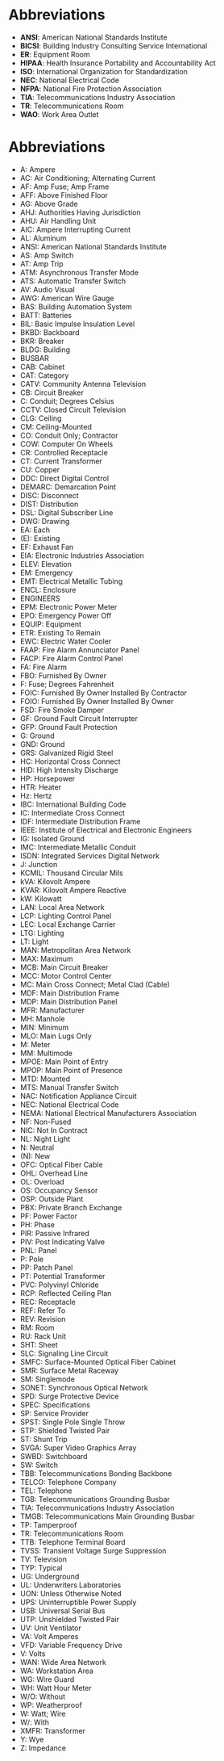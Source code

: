 
# Abbreviations

- **ANSI**: American National Standards Institute
- **BICSI**: Building Industry Consulting Service International
- **ER**: Equipment Room
- **HIPAA**: Health Insurance Portability and Accountability Act
- **ISO**: International Organization for Standardization
- **NEC**: National Electrical Code
- **NFPA**: National Fire Protection Association
- **TIA**: Telecommunications Industry Association
- **TR**: Telecommunications Room
- **WAO**: Work Area Outlet
# Abbreviations

- A: Ampere
- AC: Air Conditioning; Alternating Current
- AF: Amp Fuse; Amp Frame
- AFF: Above Finished Floor
- AG: Above Grade
- AHJ: Authorities Having Jurisdiction
- AHU: Air Handling Unit
- AIC: Ampere Interrupting Current
- AL: Aluminum
- ANSI: American National Standards Institute
- AS: Amp Switch
- AT: Amp Trip
- ATM: Asynchronous Transfer Mode
- ATS: Automatic Transfer Switch
- AV: Audio Visual
- AWG: American Wire Gauge
- BAS: Building Automation System
- BATT: Batteries
- BIL: Basic Impulse Insulation Level
- BKBD: Backboard
- BKR: Breaker
- BLDG: Building
- BUSBAR
- CAB: Cabinet
- CAT: Category
- CATV: Community Antenna Television
- CB: Circuit Breaker
- C: Conduit; Degrees Celsius
- CCTV: Closed Circuit Television
- CLG: Ceiling
- CM: Ceiling-Mounted
- CO: Conduit Only; Contractor
- COW: Computer On Wheels
- CR: Controlled Receptacle
- CT: Current Transformer
- CU: Copper
- DDC: Direct Digital Control
- DEMARC: Demarcation Point
- DISC: Disconnect
- DIST: Distribution
- DSL: Digital Subscriber Line
- DWG: Drawing
- EA: Each
- (E): Existing
- EF: Exhaust Fan
- EIA: Electronic Industries Association
- ELEV: Elevation
- EM: Emergency
- EMT: Electrical Metallic Tubing
- ENCL: Enclosure
- ENGINEERS
- EPM: Electronic Power Meter
- EPO: Emergency Power Off
- EQUIP: Equipment
- ETR: Existing To Remain
- EWC: Electric Water Cooler
- FAAP: Fire Alarm Annunciator Panel
- FACP: Fire Alarm Control Panel
- FA: Fire Alarm
- FBO: Furnished By Owner
- F: Fuse; Degrees Fahrenheit
- FOIC: Furnished By Owner Installed By Contractor
- FOIO: Furnished By Owner Installed By Owner
- FSD: Fire Smoke Damper
- GF: Ground Fault Circuit Interrupter
- GFP: Ground Fault Protection
- G: Ground
- GND: Ground
- GRS: Galvanized Rigid Steel
- HC: Horizontal Cross Connect
- HID: High Intensity Discharge
- HP: Horsepower
- HTR: Heater
- Hz: Hertz
- IBC: International Building Code
- IC: Intermediate Cross Connect
- IDF: Intermediate Distribution Frame
- IEEE: Institute of Electrical and Electronic Engineers
- IG: Isolated Ground
- IMC: Intermediate Metallic Conduit
- ISDN: Integrated Services Digital Network
- J: Junction
- KCMIL: Thousand Circular Mils
- kVA: Kilovolt Ampere
- KVAR: Kilovolt Ampere Reactive
- kW: Kilowatt
- LAN: Local Area Network
- LCP: Lighting Control Panel
- LEC: Local Exchange Carrier
- LTG: Lighting
- LT: Light
- MAN: Metropolitan Area Network
- MAX: Maximum
- MCB: Main Circuit Breaker
- MCC: Motor Control Center
- MC: Main Cross Connect; Metal Clad (Cable)
- MDF: Main Distribution Frame
- MDP: Main Distribution Panel
- MFR: Manufacturer
- MH: Manhole
- MIN: Minimum
- MLO: Main Lugs Only
- M: Meter
- MM: Multimode
- MPOE: Main Point of Entry
- MPOP: Main Point of Presence
- MTD: Mounted
- MTS: Manual Transfer Switch
- NAC: Notification Appliance Circuit
- NEC: National Electrical Code
- NEMA: National Electrical Manufacturers Association
- NF: Non-Fused
- NIC: Not In Contract
- NL: Night Light
- N: Neutral
- (N): New
- OFC: Optical Fiber Cable
- OHL: Overhead Line
- OL: Overload
- OS: Occupancy Sensor
- OSP: Outside Plant
- PBX: Private Branch Exchange
- PF: Power Factor
- PH: Phase
- PIR: Passive Infrared
- PIV: Post Indicating Valve
- PNL: Panel
- P: Pole
- PP: Patch Panel
- PT: Potential Transformer
- PVC: Polyvinyl Chloride
- RCP: Reflected Ceiling Plan
- REC: Receptacle
- REF: Refer To
- REV: Revision
- RM: Room
- RU: Rack Unit
- SHT: Sheet
- SLC: Signaling Line Circuit
- SMFC: Surface-Mounted Optical Fiber Cabinet
- SMR: Surface Metal Raceway
- SM: Singlemode
- SONET: Synchronous Optical Network
- SPD: Surge Protective Device
- SPEC: Specifications
- SP: Service Provider
- SPST: Single Pole Single Throw
- STP: Shielded Twisted Pair
- ST: Shunt Trip
- SVGA: Super Video Graphics Array
- SWBD: Switchboard
- SW: Switch
- TBB: Telecommunications Bonding Backbone
- TELCO: Telephone Company
- TEL: Telephone
- TGB: Telecommunications Grounding Busbar
- TIA: Telecommunications Industry Association
- TMGB: Telecommunications Main Grounding Busbar
- TP: Tamperproof
- TR: Telecommunications Room
- TTB: Telephone Terminal Board
- TVSS: Transient Voltage Surge Suppression
- TV: Television
- TYP: Typical
- UG: Underground
- UL: Underwriters Laboratories
- UON: Unless Otherwise Noted
- UPS: Uninterruptible Power Supply
- USB: Universal Serial Bus
- UTP: Unshielded Twisted Pair
- UV: Unit Ventilator
- VA: Volt Amperes
- VFD: Variable Frequency Drive
- V: Volts
- WAN: Wide Area Network
- WA: Workstation Area
- WG: Wire Guard
- WH: Watt Hour Meter
- W/O: Without
- WP: Weatherproof
- W: Watt; Wire
- W/: With
- XMFR: Transformer
- Y: Wye
- Z: Impedance
